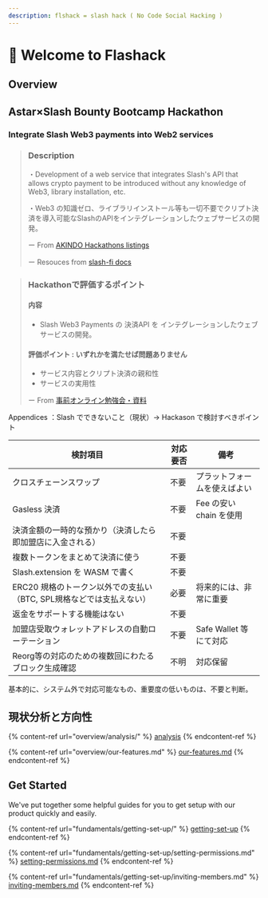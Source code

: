 ```yaml
---
description: flshack = slash hack ( No Code Social Hacking )
---
```


# 👋 Welcome to Flashack

## Overview

## Astar×Slash Bounty Bootcamp Hackathon

### Integrate Slash Web3 payments into Web2 services

> ### **Description**
>
> ・Development of a web service that integrates Slash's API that allows crypto payment to be introduced without any knowledge of Web3, library installation, etc.&#x20;
>
> ・Web3 の知識ゼロ、ライブラリインストール等も一切不要でクリプト決済を導入可能なSlashのAPIをインテグレーションしたウェブサービスの開発。
>
> ー From [AKINDO Hackathons listings](https://app.akindo.io/hackathons/4egraox98uVRBXar)&#x20;
>
> ー Resouces from [slash-fi docs](https://slash-fi.gitbook.io/docs/integration-guide/integration-guide/standard-integration)

> ### Hackathonで評価するポイント
>
> #### 内容
>
> * Slash Web3 Payments の 決済API を インテグレーションしたウェブサービスの開発。
>
> #### 評価ポイント : いずれかを満たせば問題ありません
>
> * サービス内容とクリプト決済の親和性
> * サービスの実用性
>
> ー From [事前オンライン勉強会・資料](https://slash.notion.site/slash/Astar-Slash-Bounty-Bootcamp-Hackathon-6eb234f0260a4052b81c8fd493d320db#36d66c37a7ac4a3080b5eba15c0ce554)

Appendices ：Slash でできないこと（現状）-> Hackason で検討すべきポイント

| 検討項目                                      | 対応要否 | 備考                |
| ----------------------------------------- | ---- | ----------------- |
| クロスチェーンスワップ                               | 不要   | プラットフォームを使えばよい    |
| Gasless 決済                                | 不要   | Fee の安い chain を使用 |
| 決済金額の一時的な預かり（決済したら即加盟店に入金される）             | 不要   |                   |
| 複数トークンをまとめて決済に使う                          | 不要   |                   |
| Slash.extension を WASM で書く                | 不要   |                   |
| ERC20 規格のトークン以外での支払い（BTC, SPL規格などでは支払えない） | 必要   | 将来的には、非常に重要　      |
| 返金をサポートする機能はない                            | 不要   |                   |
| 加盟店受取ウォレットアドレスの自動ローテーション                  | 不要   | Safe Wallet 等にて対応 |
| Reorg等の対応のための複数回にわたるブロック生成確認              | 不明   | 対応保留              |

基本的に、システム外で対応可能なもの、重要度の低いものは、不要と判断。



## 現状分析と方向性

{% content-ref url="overview/analysis/" %}
[analysis](overview/analysis/)
{% endcontent-ref %}

{% content-ref url="overview/our-features.md" %}
[our-features.md](overview/our-features.md)
{% endcontent-ref %}

## Get Started

We've put together some helpful guides for you to get setup with our product quickly and easily.

{% content-ref url="fundamentals/getting-set-up/" %}
[getting-set-up](fundamentals/getting-set-up/)
{% endcontent-ref %}

{% content-ref url="fundamentals/getting-set-up/setting-permissions.md" %}
[setting-permissions.md](fundamentals/getting-set-up/setting-permissions.md)
{% endcontent-ref %}

{% content-ref url="fundamentals/getting-set-up/inviting-members.md" %}
[inviting-members.md](fundamentals/getting-set-up/inviting-members.md)
{% endcontent-ref %}
